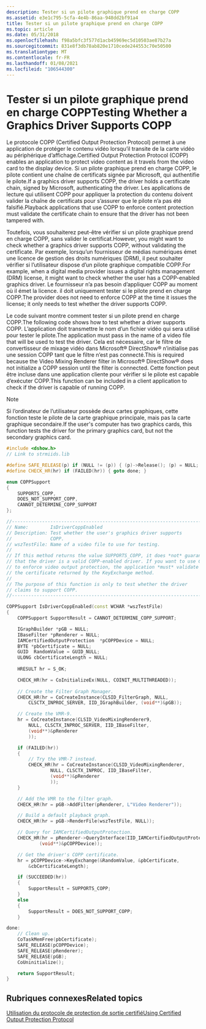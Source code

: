 ```yaml
---
description: Tester si un pilote graphique prend en charge COPP
ms.assetid: e3e1c795-5cfa-4e4b-86aa-948dd2bf91a4
title: Tester si un pilote graphique prend en charge COPP
ms.topic: article
ms.date: 05/31/2018
ms.openlocfilehash: f98a5bfc3f577d1acb45969ec5d10503ae87b27a
ms.sourcegitcommit: 831e8f3db78ab820e1710cede244553c70e50500
ms.translationtype: MT
ms.contentlocale: fr-FR
ms.lasthandoff: 01/08/2021
ms.locfileid: "106544300"
---
```

# <a name="testing-whether-a-graphics-driver-supports-copp"></a><span data-ttu-id="59ee9-103">Tester si un pilote graphique prend en charge COPP</span><span class="sxs-lookup"><span data-stu-id="59ee9-103">Testing Whether a Graphics Driver Supports COPP</span></span>

<span data-ttu-id="59ee9-104">Le protocole COPP (Certified Output Protection Protocol) permet à une application de protéger le contenu vidéo lorsqu’il transite de la carte vidéo au périphérique d’affichage.</span><span class="sxs-lookup"><span data-stu-id="59ee9-104">Certified Output Protection Protocol (COPP) enables an application to protect video content as it travels from the video card to the display device.</span></span> <span data-ttu-id="59ee9-105">Si un pilote graphique prend en charge COPP, le pilote contient une chaîne de certificats signée par Microsoft, qui authentifie le pilote.</span><span class="sxs-lookup"><span data-stu-id="59ee9-105">If a graphics driver supports COPP, the driver holds a certificate chain, signed by Microsoft, authenticating the driver.</span></span> <span data-ttu-id="59ee9-106">Les applications de lecture qui utilisent COPP pour appliquer la protection du contenu doivent valider la chaîne de certificats pour s’assurer que le pilote n’a pas été falsifié.</span><span class="sxs-lookup"><span data-stu-id="59ee9-106">Playback applications that use COPP to enforce content protection must validate the certificate chain to ensure that the driver has not been tampered with.</span></span>

<span data-ttu-id="59ee9-107">Toutefois, vous souhaiterez peut-être vérifier si un pilote graphique prend en charge COPP, sans valider le certificat.</span><span class="sxs-lookup"><span data-stu-id="59ee9-107">However, you might want to check whether a graphics driver supports COPP, without validating the certificate.</span></span> <span data-ttu-id="59ee9-108">Par exemple, lorsqu’un fournisseur de médias numériques émet une licence de gestion des droits numériques (DRM), il peut souhaiter vérifier si l’utilisateur dispose d’un pilote graphique compatible COPP.</span><span class="sxs-lookup"><span data-stu-id="59ee9-108">For example, when a digital media provider issues a digital rights management (DRM) license, it might want to check whether the user has a COPP-enabled graphics driver.</span></span> <span data-ttu-id="59ee9-109">Le fournisseur n’a pas besoin d’appliquer COPP au moment où il émet la licence. il doit uniquement tester si le pilote prend en charge COPP.</span><span class="sxs-lookup"><span data-stu-id="59ee9-109">The provider does not need to enforce COPP at the time it issues the license; it only needs to test whether the driver supports COPP.</span></span>

<span data-ttu-id="59ee9-110">Le code suivant montre comment tester si un pilote prend en charge COPP.</span><span class="sxs-lookup"><span data-stu-id="59ee9-110">The following code shows how to test whether a driver supports COPP.</span></span> <span data-ttu-id="59ee9-111">L’application doit transmettre le nom d’un fichier vidéo qui sera utilisé pour tester le pilote.</span><span class="sxs-lookup"><span data-stu-id="59ee9-111">The application must pass in the name of a video file that will be used to test the driver.</span></span> <span data-ttu-id="59ee9-112">Cela est nécessaire, car le filtre de convertisseur de mixage vidéo dans Microsoft® DirectShow® n’initialise pas une session COPP tant que le filtre n’est pas connecté.</span><span class="sxs-lookup"><span data-stu-id="59ee9-112">This is required because the Video Mixing Renderer filter in Microsoft® DirectShow® does not initialize a COPP session until the filter is connected.</span></span> <span data-ttu-id="59ee9-113">Cette fonction peut être incluse dans une application cliente pour vérifier si le pilote est capable d’exécuter COPP.</span><span class="sxs-lookup"><span data-stu-id="59ee9-113">This function can be included in a client application to check if the driver is capable of running COPP.</span></span>

> [!Note]  
> <span data-ttu-id="59ee9-114">Si l’ordinateur de l’utilisateur possède deux cartes graphiques, cette fonction teste le pilote de la carte graphique principale, mais pas la carte graphique secondaire.</span><span class="sxs-lookup"><span data-stu-id="59ee9-114">If the user's computer has two graphics cards, this function tests the driver for the primary graphics card, but not the secondary graphics card.</span></span>

 


```C++
#include <dshow.h>
// Link to strmiids.lib

#define SAFE_RELEASE(p) if (NULL != (p)) { (p)->Release(); (p) = NULL; }
#define CHECK_HR(hr) if (FAILED(hr)) { goto done; }

enum COPPSupport 
{
    SUPPORTS_COPP,
    DOES_NOT_SUPPORT_COPP,
    CANNOT_DETERMINE_COPP_SUPPORT
};

//------------------------------------------------------------------------
// Name:        IsDriverCoppEnabled
// Description: Test whether the user's graphics driver supports
//              COPP.
// wszTestFile: Name of a video file to use for testing.
//
// If this method returns the value SUPPORTS_COPP, it does *not* guarantee 
// that the driver is a valid COPP-enabled driver. If you want to use COPP 
// to enforce video output protection, the application *must* validate 
// the certificate returned by the KeyExchange method. 
// 
// The purpose of this function is only to test whether the driver 
// claims to support COPP. 
//------------------------------------------------------------------------

COPPSupport IsDriverCoppEnabled(const WCHAR *wszTestFile)
{
    COPPSupport SupportResult = CANNOT_DETERMINE_COPP_SUPPORT; 

    IGraphBuilder *pGB = NULL;
    IBaseFilter *pRenderer = NULL;
    IAMCertifiedOutputProtection  *pCOPPDevice = NULL;
    BYTE *pbCertificate = NULL;
    GUID  RandomValue = GUID_NULL;
    ULONG cbCertificateLength = NULL;
    
    HRESULT hr = S_OK;

    CHECK_HR(hr = CoInitializeEx(NULL, COINIT_MULTITHREADED));
   
    // Create the Filter Graph Manager.
    CHECK_HR(hr = CoCreateInstance(CLSID_FilterGraph, NULL, 
        CLSCTX_INPROC_SERVER, IID_IGraphBuilder, (void**)&pGB));

    // Create the VMR-9. 
    hr = CoCreateInstance(CLSID_VideoMixingRenderer9,
        NULL, CLSCTX_INPROC_SERVER, IID_IBaseFilter, 
        (void**)&pRenderer
        ));

    if (FAILED(hr))
    {
        // Try the VMR-7 instead.
        CHECK_HR(hr = CoCreateInstance(CLSID_VideoMixingRenderer,
                NULL, CLSCTX_INPROC, IID_IBaseFilter, 
                (void**)&pRenderer
                ));
    }

    // Add the VMR to the filter graph.
    CHECK_HR(hr = pGB->AddFilter(pRenderer, L"Video Renderer"));

    // Build a default playback graph.
    CHECK_HR(hr = pGB->RenderFile(wszTestFile, NULL));

    // Query for IAMCertifiedOutputProtection.
    CHECK_HR(hr = pRenderer->QueryInterface(IID_IAMCertifiedOutputProtection,
            (void**)&pCOPPDevice));

    // Get the driver's COPP certificate.
    hr = pCOPPDevice->KeyExchange(&RandomValue, &pbCertificate,
        &cbCertificateLength);

    if (SUCCEEDED(hr))
    {
        SupportResult = SUPPORTS_COPP;
    }
    else
    {
        SupportResult = DOES_NOT_SUPPORT_COPP;
    }

done:
    // Clean up.
    CoTaskMemFree(pbCertificate);
    SAFE_RELEASE(pCOPPDevice);
    SAFE_RELEASE(pRenderer);
    SAFE_RELEASE(pGB);
    CoUninitialize();

    return SupportResult;
} 

```



## <a name="related-topics"></a><span data-ttu-id="59ee9-115">Rubriques connexes</span><span class="sxs-lookup"><span data-stu-id="59ee9-115">Related topics</span></span>

<dl> <dt>

[<span data-ttu-id="59ee9-116">Utilisation du protocole de protection de sortie certifié</span><span class="sxs-lookup"><span data-stu-id="59ee9-116">Using Certified Output Protection Protocol</span></span>](using-certified-output-protection-protocol--copp.md)
</dt> </dl>

 

 



